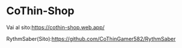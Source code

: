# CoThin-Shop

Vai al sito:https://cothin-shop.web.app/

RythmSaber(Sito):https://github.com/CoThinGamer582/RythmSaber
